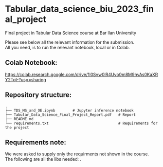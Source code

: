 # Tabular_data_science_biu_2023_final_project
Final project in Tabular Data Science course at Bar Ilan University

Please see below all the relevant information for the submission.<br>
All you need, is to run the relevant notebook, local or in Colab.<br>

## Colab Notebook:
https://colab.research.google.com/drive/1I0Svw0lR4Uvo0m8M9hvAs0KaXRY2TqI-?usp=sharing

## Repository structure:
    .
    ├── TDS_MS_and_OE.ipynb        # Jupyter inference notebook
    ├── Tabular_Data_Science_Final_Project_Report.pdf   # Report
    ├── README.md
    └── requirements.txt                                # Requirements for the project

## Requirements note:
We were asked to supply only the requirments not shown in the course.<br>
The following are all the libs needed: .
